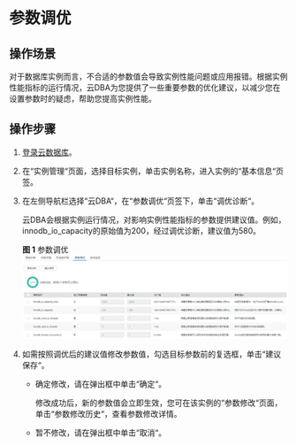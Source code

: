 # 参数调优<a name="rds_05_0033"></a>

## 操作场景<a name="section02502578472"></a>

对于数据库实例而言，不合适的参数值会导致实例性能问题或应用报错。根据实例性能指标的运行情况，云DBA为您提供了一些重要参数的优化建议，以减少您在设置参数时的疑虑，帮助您提高实例性能。

## 操作步骤<a name="section6969163118489"></a>

1.  [登录云数据库](https://support.huaweicloud.com/qs-rds/rds_login.html)。
2.  在“实例管理“页面，选择目标实例，单击实例名称，进入实例的“基本信息“页签。
3.  在左侧导航栏选择“云DBA“，在“参数调优“页签下，单击“调优诊断“。

    云DBA会根据实例运行情况，对影响实例性能指标的参数提供建议值。例如，innodb\_io\_capacity的原始值为200，经过调优诊断，建议值为580。

    **图 1**  参数调优<a name="fig1882923811281"></a>  
    ![](figures/参数调优.png "参数调优")

4.  如需按照调优后的建议值修改参数值，勾选目标参数前的复选框，单击“建议保存“。
    -   确定修改，请在弹出框中单击“确定“。

        修改成功后，新的参数值会立即生效，您可在该实例的“参数修改“页面，单击“参数修改历史“，查看参数修改详情。

    -   暂不修改，请在弹出框中单击“取消“。


